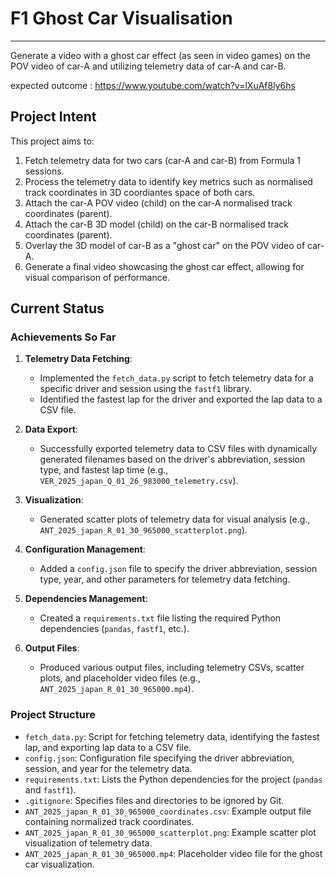 # F1 Ghost Car Visualisation
---

Generate a video with a ghost car effect (as seen in video games) on the POV video of car-A and utilizing telemetry data of car-A and car-B.

expected outcome : https://www.youtube.com/watch?v=lXuAf8ly6hs

## Project Intent


This project aims to:
1. Fetch telemetry data for two cars (car-A and car-B) from Formula 1 sessions.
2. Process the telemetry data to identify key metrics such as normalised track coordinates in 3D coordiantes space of both cars.
3. Attach the car-A POV video (child) on the car-A normalised track coordinates (parent).
4. Attach the car-B 3D model (child) on the car-B normalised track coordinates (parent).
5. Overlay the 3D model of car-B as a "ghost car" on the POV video of car-A.
6. Generate a final video showcasing the ghost car effect, allowing for visual comparison of performance.

## Current Status

### Achievements So Far

1. **Telemetry Data Fetching**:  
   - Implemented the `fetch_data.py` script to fetch telemetry data for a specific driver and session using the `fastf1` library.
   - Identified the fastest lap for the driver and exported the lap data to a CSV file.

2. **Data Export**:  
   - Successfully exported telemetry data to CSV files with dynamically generated filenames based on the driver's abbreviation, session type, and fastest lap time (e.g., `VER_2025_japan_Q_01_26_983000_telemetry.csv`).

3. **Visualization**:  
   - Generated scatter plots of telemetry data for visual analysis (e.g., `ANT_2025_japan_R_01_30_965000_scatterplot.png`).

4. **Configuration Management**:  
   - Added a `config.json` file to specify the driver abbreviation, session type, year, and other parameters for telemetry data fetching.

5. **Dependencies Management**:  
   - Created a `requirements.txt` file listing the required Python dependencies (`pandas`, `fastf1`, etc.).

6. **Output Files**:  
   - Produced various output files, including telemetry CSVs, scatter plots, and placeholder video files (e.g., `ANT_2025_japan_R_01_30_965000.mp4`).

### Project Structure

- `fetch_data.py`: Script for fetching telemetry data, identifying the fastest lap, and exporting lap data to a CSV file.
- `config.json`: Configuration file specifying the driver abbreviation, session, and year for the telemetry data.
- `requirements.txt`: Lists the Python dependencies for the project (`pandas` and `fastf1`).
- `.gitignore`: Specifies files and directories to be ignored by Git.
- `ANT_2025_japan_R_01_30_965000_coordinates.csv`: Example output file containing normalized track coordinates.
- `ANT_2025_japan_R_01_30_965000_scatterplot.png`: Example scatter plot visualization of telemetry data.
- `ANT_2025_japan_R_01_30_965000.mp4`: Placeholder video file for the ghost car visualization.
